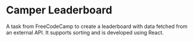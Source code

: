 # Camper Leaderboard #

A task from FreeCodeCamp to create a leaderboard with data fetched from an external API. It supports sorting and is developed using React.